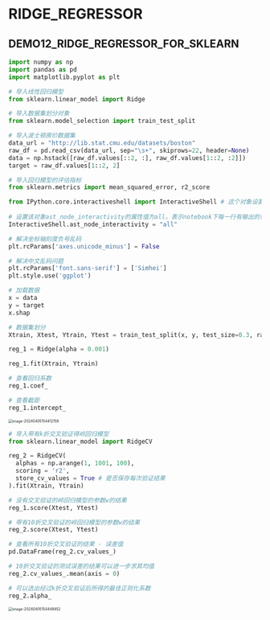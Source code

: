 # RIDGE_REGRESSOR

## DEMO12_RIDGE_REGRESSOR_FOR_SKLEARN

```python
import numpy as np
import pandas as pd
import matplotlib.pyplot as plt

# 导入线性回归模型
from sklearn.linear_model import Ridge

# 导入数据集划分对象
from sklearn.model_selection import train_test_split

# 导入波士顿房价数据集
data_url = "http://lib.stat.cmu.edu/datasets/boston"
raw_df = pd.read_csv(data_url, sep="\s+", skiprows=22, header=None)
data = np.hstack([raw_df.values[::2, :], raw_df.values[1::2, :2]])
target = raw_df.values[1::2, 2]

# 导入回归模型的评估指标
from sklearn.metrics import mean_squared_error, r2_score  

from IPython.core.interactiveshell import InteractiveShell # 这个对象设置所有行全部输出
  
# 设置该对象ast_node_interactivity的属性值为all，表示notebook下每一行有输出的代码全部输出运算结果
InteractiveShell.ast_node_interactivity = "all"

# 解决坐标轴刻度负号乱码
plt.rcParams['axes.unicode_minus'] = False

# 解决中文乱码问题
plt.rcParams['font.sans-serif'] = ['Simhei']
plt.style.use('ggplot')
```

```python
# 加载数据
x = data
y = target
x.shap
```

```python
# 数据集划分
Xtrain, Xtest, Ytrain, Ytest = train_test_split(x, y, test_size=0.3, random_state=123)
```

```python
reg_1 = Ridge(alpha = 0.001)

reg_1.fit(Xtrain, Ytrain)

# 查看回归系数
reg_1.coef_

# 查看截距
reg_1.intercept_
```

<img src="C:\Users\23820\AppData\Roaming\Typora\typora-user-images\image-20240405154412158.png" alt="image-20240405154412158" style="zoom:50%;" />

```python
# 导入带有k折交叉验证得岭回归模型
from sklearn.linear_model import RidgeCV
```

```python
reg_2 = RidgeCV(
  alphas = np.arange(1, 1001, 100),
  scoring = 'r2',
  store_cv_values = True # 是否保存每次验证结果
).fit(Xtrain, Ytrain)

# 没有交叉验证的岭回归模型的参数w的结果
reg_1.score(Xtest, Ytest)

# 带有10折交叉验证的岭回归模型的参数w的结果
reg_2.score(Xtest, Ytest)

# 查看所有10折交叉验证的结果 - 误差值
pd.DataFrame(reg_2.cv_values_)

# 10折交叉验证的测试误差的结果可以进一步求其均值
reg_2.cv_values_.mean(axis = 0)

# 可以选出经过k折交叉验证后所得的最佳正则化系数
reg_2.alpha_
```

<img src="C:\Users\23820\AppData\Roaming\Typora\typora-user-images\image-20240405154448852.png" alt="image-20240405154448852" style="zoom:50%;" />